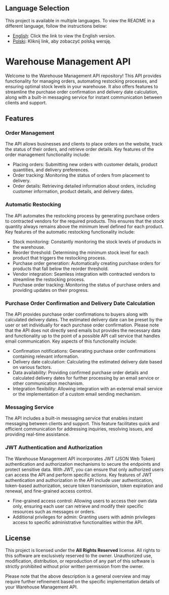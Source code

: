 ## Language Selection

This project is available in multiple languages. To view the README in a different language, follow the instructions below:

- [English](README.md): Click the link to view the English version.
- [Polski](README.pl.md): Kliknij link, aby zobaczyć polską wersję.

# Warehouse Management API

Welcome to the Warehouse Management API repository! This API provides functionality for managing orders, automating restocking processes, and ensuring optimal stock levels in your warehouse. It also offers features to streamline the purchase order confirmation and delivery date calculation, along with a built-in messaging service for instant communication between clients and support.

## Features

### Order Management

The API allows businesses and clients to place orders on the website, track the status of their orders, and retrieve order details. Key features of the order management functionality include:

- Placing orders: Submitting new orders with customer details, product quantities, and delivery preferences.
- Order tracking: Monitoring the status of orders from placement to delivery.
- Order details: Retrieving detailed information about orders, including customer information, product details, and delivery dates.

### Automatic Restocking

The API automates the restocking process by generating purchase orders to contracted vendors for the required products. This ensures that the stock quantity always remains above the minimum level defined for each product. Key features of the automatic restocking functionality include:

- Stock monitoring: Constantly monitoring the stock levels of products in the warehouse.
- Reorder threshold: Determining the minimum stock level for each product that triggers the restocking process.
- Purchase order generation: Automatically creating purchase orders for products that fall below the reorder threshold.
- Vendor integration: Seamless integration with contracted vendors to streamline the restocking process.
- Purchase order tracking: Monitoring the status of purchase orders and providing updates on their progress.

### Purchase Order Confirmation and Delivery Date Calculation

The API provides purchase order confirmations to buyers along with calculated delivery dates. The estimated delivery date can be preset by the user or set individually for each purchase order confirmation. Please note that the API does not directly send emails but provides the necessary data and functionality up to the point of a possible API call service that handles email communication. Key aspects of this functionality include:

- Confirmation notifications: Generating purchase order confirmations containing relevant information.
- Delivery date calculation: Calculating the estimated delivery date based on various factors.
- Data availability: Providing confirmed purchase order details and calculated delivery dates for further processing by an email service or other communication mechanism.
- Integration flexibility: Allowing integration with an external email service or the implementation of a custom email sending mechanism.

### Messaging Service

The API includes a built-in messaging service that enables instant messaging between clients and support. This feature facilitates quick and efficient communication for addressing inquiries, resolving issues, and providing real-time assistance.

### JWT Authentication and Authorization

The Warehouse Management API incorporates JWT (JSON Web Token) authentication and authorization mechanisms to secure the endpoints and protect sensitive data. With JWT, you can ensure that only authorized users can access the API and perform specific actions. Key features of JWT authentication and authorization in the API include user authentication, token-based authorization, secure token transmission, token expiration and renewal, and fine-grained access control.

- Fine-grained access control: Allowing users to access their own data only, ensuring each user can retrieve and modify their specific resources such as messages or orders.
- Additional privileges for admin: Granting users with admin privileges access to specific administrative functionalities within the API.

## License

This project is licensed under the **All Rights Reserved** license. All rights to this software are exclusively reserved to the owner. Unauthorized use, modification, distribution, or reproduction of any part of this software is strictly prohibited without prior written permission from the owner.

Please note that the above description is a general overview and may require further refinement based on the specific implementation details of your Warehouse Management API.